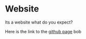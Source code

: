 # Website
Its a website what do you expect?


Here is the link to the [github page](https://github.com/HackerPro026/Website)
bob